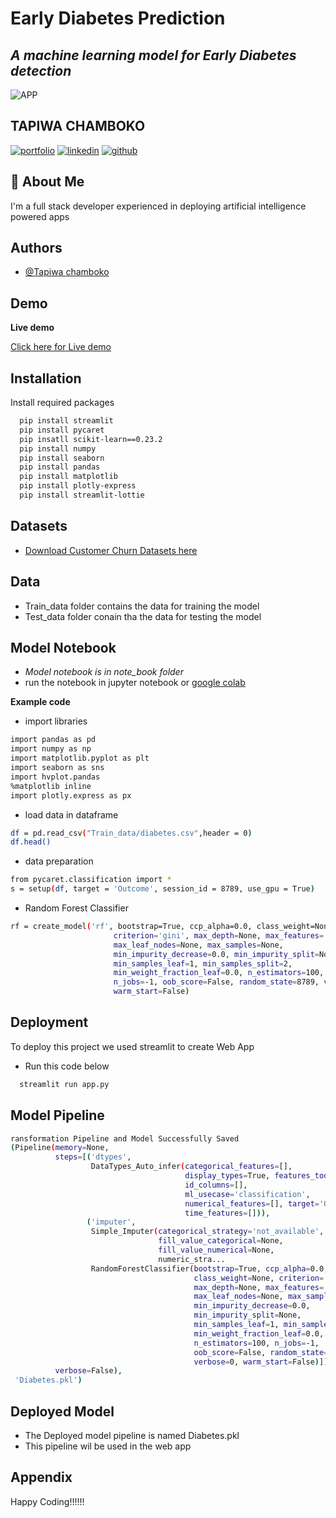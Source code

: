 
# Early Diabetes Prediction

##  *A machine learning model  for Early Diabetes detection*


![APP](https://drive.google.com/uc?id=1qd7Og6ij_KCO_0n8s7n8Y3CxSURyPqFn&export=download)


## TAPIWA CHAMBOKO
[![portfolio](https://img.shields.io/badge/my_portfolio-000?style=for-the-badge&logo=ko-fi&logoColor=white)](https://tapiwachamb.github.io/tapiwachamboko/)
[![linkedin](https://img.shields.io/badge/linkedin-0A66C2?style=for-the-badge&logo=linkedin&logoColor=white)](https://www.linkedin.com/in/tapiwa-chamboko-327270208/)
[![github](https://img.shields.io/badge/github-1DA1F2?style=for-the-badge&logo=githubr&logoColor=white)](https://github.com/tapiwachamb)


## 🚀 About Me
I'm a full stack developer experienced in deploying artificial intelligence powered apps


## Authors

- [@Tapiwa chamboko](https://github.com/tapiwachamb)


## Demo

**Live demo**

[Click here for Live demo](https://diabetes-app.streamlit.app/)
## Installation

Install required packages 

```bash
  pip install streamlit
  pip install pycaret
  pip insatll scikit-learn==0.23.2
  pip install numpy
  pip install seaborn 
  pip install pandas
  pip install matplotlib
  pip install plotly-express
  pip install streamlit-lottie
```
    
## Datasets
- [Download Customer Churn Datasets here](https://www.kaggle.com/mathchi/diabetes-data-set)
## Data
- Train_data folder contains the data for training the model
- Test_data folder conain tha the data for testing the model 


## Model Notebook
- *Model notebook is in note_book folder*
- run the notebook in jupyter notebook or [google colab](https://colab.research.google.com/)


**Example code**
- import libraries

```bash
import pandas as pd
import numpy as np
import matplotlib.pyplot as plt
import seaborn as sns
import hvplot.pandas
%matplotlib inline
import plotly.express as px
```
- load data in dataframe
```bash
df = pd.read_csv("Train_data/diabetes.csv",header = 0)
df.head()
```
- data preparation
```bash
from pycaret.classification import *
s = setup(df, target = 'Outcome', session_id = 8789, use_gpu = True)
```
- Random Forest Classifier
```bash
rf = create_model('rf', bootstrap=True, ccp_alpha=0.0, class_weight=None,
                       criterion='gini', max_depth=None, max_features='auto',
                       max_leaf_nodes=None, max_samples=None,
                       min_impurity_decrease=0.0, min_impurity_split=None,
                       min_samples_leaf=1, min_samples_split=2,
                       min_weight_fraction_leaf=0.0, n_estimators=100,
                       n_jobs=-1, oob_score=False, random_state=8789, verbose=True,
                       warm_start=False)
```
## Deployment

To deploy this project we used streamlit to create Web App
- Run this code below

```bash
  streamlit run app.py 
```


## Model Pipeline

```bash
ransformation Pipeline and Model Successfully Saved
(Pipeline(memory=None,
          steps=[('dtypes',
                  DataTypes_Auto_infer(categorical_features=[],
                                       display_types=True, features_todrop=[],
                                       id_columns=[],
                                       ml_usecase='classification',
                                       numerical_features=[], target='Outcome',
                                       time_features=[])),
                 ('imputer',
                  Simple_Imputer(categorical_strategy='not_available',
                                 fill_value_categorical=None,
                                 fill_value_numerical=None,
                                 numeric_stra...
                  RandomForestClassifier(bootstrap=True, ccp_alpha=0.0,
                                         class_weight=None, criterion='gini',
                                         max_depth=None, max_features='auto',
                                         max_leaf_nodes=None, max_samples=None,
                                         min_impurity_decrease=0.0,
                                         min_impurity_split=None,
                                         min_samples_leaf=1, min_samples_split=2,
                                         min_weight_fraction_leaf=0.0,
                                         n_estimators=100, n_jobs=-1,
                                         oob_score=False, random_state=8789,
                                         verbose=0, warm_start=False)]],
          verbose=False),
 'Diabetes.pkl')

```


## Deployed Model
- The Deployed model pipeline  is named Diabetes.pkl
- This pipeline wil be used in the web app
## Appendix

Happy Coding!!!!!!


